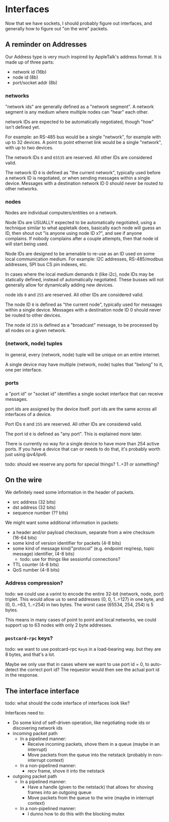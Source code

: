 # Interfaces

Now that we have sockets, I should probably figure out interfaces, and generally how to figure out "on the wire" packets.

## A reminder on Addresses

Our Address type is very much inspired by AppleTalk's address format. It is made up of three parts:

* network id (16b)
* node id (8b)
* port/socket addr (8b)

### networks

"network ids" are generally defined as a "network segment". A network segment is any medium where multiple nodes can "hear" each other.

network IDs are expected to be automatically negotiated, though "how" isn't defined yet.

For example: an RS-485 bus would be a single "network", for example with up to 32 devices. A point to point ethernet link would be a single "network", with up to two devices.

The network IDs `0` and `65535` are reserved. All other IDs are considered valid.

The network ID `0` is defined as "the current network", typically used before a network ID is negotiated, or when sending messages within a single device. Messages with a destination network ID 0 should never be routed to other networks.

### nodes

Nodes are individual computers/entities on a network.

Node IDs are USUALLY expected to be automatically negotiated, using a technique similar to what appletalk does, basically each node will guess an ID, then shout out "is anyone using node ID x?", and see if anyone complains. If nobody complains after a couple attempts, then that node id will start being used.

Node IDs are designed to be amenable to re-use as an ID used on some local communication medium. For example: I2C addresses, RS-485/modbus addresses, SPI bus CS pin indexes, etc.

In cases where the local medium demands it (like i2c), node IDs may be statically defined, instead of automatically negotiated. These busses will not generally allow for dynamically adding new devices.

node ids `0` and `255` are reserved. All other IDs are considered valid.

The node ID `0` is defined as "the current node", typically used for messages within a single device. Messages with a destination node ID 0 should never be routed to other devices.

The node id `255` is defined as a "broadcast" message, to be processed by all nodes on a given network.

### (network, node) tuples

In general, every (network, node) tuple will be unique on an entire internet.

A single device may have multiple (network, node) tuples that "belong" to it, one per interface.

### ports

a "port id" or "socket id" identifies a single socket interface that can receive messages.

port ids are assigned by the device itself. port ids are the same across all interfaces of a device.

Port IDs `0` and `255` are reserved. All other IDs are considered valid.

The port id `0` is defined as "any port". This is explained more later.

There is currently no way for a single device to have more than 254 active ports. If you have a device that can or needs to do that, it's probably worth just using ipv4/ipv6.

todo: should we reserve any ports for special things? 1..=31 or something?

## On the wire

We definitely need some information in the header of packets.

* src address (32 bits)
* dst address (32 bits)
* sequence number (?? bits)

We might want some additional information in packets:

* a header and/or payload checksum, separate from a wire checksum (16-64 bits)
* some kind of version identifier for packets (4-8 bits)
* some kind of message kind/"protocol" (e.g. endpoint req/resp, topic message) identifier, (4-8 bits)
    * todo: use for things like sessionful connections?
* TTL counter (4-8 bits)
* QoS number (4-8 bits)

### Address compression?

todo: we could use a varint to encode the entire 32-bit (network, node, port) triplet. This would allow us to send addresses (0, 0, 1..=127) in one byte, and (0, 0..=63, 1..=254) in two bytes. The worst case (65534, 254, 254) is 5 bytes.

This means in many cases of point to point and local networks, we could support up to 63 nodes with only 2 byte addresses.

### `postcard-rpc` keys?

todo: we want to use postcard-rpc `Key`s in a load-bearing way. but they are 8 bytes, and that's a lot.

Maybe we only use that in cases where we want to use port id = 0, to auto-detect the correct port id? The requestor would then see the actual port id in the response.

## The interface interface

todo: what should the code interface of interfaces look like?

Interfaces need to:

* Do some kind of self-driven operation, like negotiating node ids or discovering network ids
* incoming packet path
    * In a pipelined manner:
        * Receive incoming packets, shove them in a queue (maybe in an interrupt)
        * Move packets from the queue into the netstack (probably in non-interrupt context)
    * In a non-pipelined manner:
        * recv frame, shove it into the netstack
* outgoing packet path
    * In a pipelined manner:
        * Have a handle (given to the netstack) that allows for shoving frames into an outgoing queue
        * Move packets from the queue to the wire (maybe in interrupt context)
    * In a non-pipelined manner:
        * I dunno how to do this with the blocking mutex

